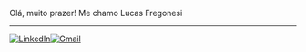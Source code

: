 Olá, muito prazer! Me chamo Lucas Fregonesi
<hr>

[![LinkedIn](https://img.shields.io/badge/LinkedIn-0077B5?style=for-the-badge&logo=linkedin&logoColor=white)](https://www.linkedin.com/in/lucas-gabriel-fregonesi-reis-39a910184/)[![Gmail](https://img.shields.io/badge/Gmail-D14836?style=for-the-badge&logo=gmail&logoColor=white)](lucaz.fregonesi@gmail.com)
